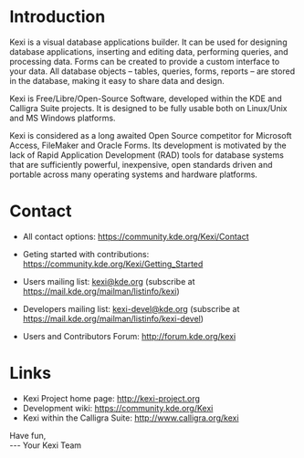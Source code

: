 # Introduction

Kexi is a visual database applications builder. It can be used for designing
database applications, inserting and editing data, performing queries,
and processing data. Forms can be created to provide a custom interface
to your data. All database objects – tables, queries, forms, reports
– are stored in the database, making it easy to share data and design.

Kexi is Free/Libre/Open-Source Software, developed within the KDE and
Calligra Suite projects. It is designed to be fully usable both on Linux/Unix
and MS Windows platforms.

Kexi is considered as a long awaited Open Source competitor for Microsoft
Access, FileMaker and Oracle Forms. Its development is motivated by the
lack of Rapid Application Development (RAD) tools for database systems that
are sufficiently powerful, inexpensive, open standards driven and portable
across many operating systems and hardware platforms.

# Contact

- All contact options: https://community.kde.org/Kexi/Contact

- Geting started with contributions: https://community.kde.org/Kexi/Getting_Started

- Users mailing list: kexi@kde.org
  (subscribe at https://mail.kde.org/mailman/listinfo/kexi)

- Developers mailing list: kexi-devel@kde.org
  (subscribe at https://mail.kde.org/mailman/listinfo/kexi-devel)

- Users and Contributors Forum: http://forum.kde.org/kexi


# Links

- Kexi Project home page: http://kexi-project.org
- Development wiki: https://community.kde.org/Kexi
- Kexi within the Calligra Suite: http://www.calligra.org/kexi


Have fun,  
--- Your Kexi Team
